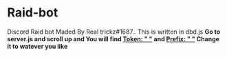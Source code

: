 # Raid-bot
Discord Raid bot Maded By Real trickz#1687.. This is written in dbd.js
<b> Go to server.js and scroll up and You will find <u>Token: " "</u> and <u>Prefix: " "</u> Change it to watever you like</b> 
